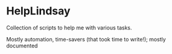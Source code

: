 # HelpLindsay
Collection of scripts to help me with various tasks.

Mostly automation, time-savers (that took time to write!); mostly documented
